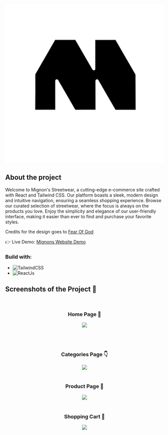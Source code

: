 <div align='center'><img src='src/assets/logo-login.jpg'/></div>

<h2>About the project</h2>

<p>Welcome to Mignon's Streetwear, a cutting-edge e-commerce site crafted with React and Tailwind CSS. Our platform boasts a sleek, modern design and intuitive navigation, ensuring a seamless shopping experience. Browse our curated selection of streetwear, where the focus is always on the products you love. Enjoy the simplicity and elegance of our user-friendly interface, making it easier than ever to find and purchase your favorite styles.</p>

<p>Credits for the design goes to <a href='https://fearofgod.com/'>Fear Of God</a></p>

👉 Live Demo: <a href='https://mignons-streetwear.vercel.app/'>Mignons Website Demo</a>

<h3>Build with:</h3>

-   ![TailwindCSS][tailwindcss-badge]
-   ![ReactJs][react-badge]

[tailwindcss-badge]: https://img.shields.io/badge/TailwindCSS-38B2AC?style=for-the-badge&logo=tailwind-css&logoColor=white

[react-badge]:https://img.shields.io/badge/-ReactJs-61DAFB?logo=react&logoColor=white&style=flat-square

<h2>Screenshots of the Project 📸</h2>
<br>
<h3 align='center'>Home Page 🏡</h3>

<div align='center'>
<img src='https://user-images.githubusercontent.com/105128267/213868640-e3421f0a-bb10-4352-82a1-1bda4df821e9.png'/>
</div>

<br><br>
<h3 align='center'>Categories Page 👇</h3>

<div align='center'>
<img src='https://user-images.githubusercontent.com/105128267/213868668-55c03494-0835-43e0-9cb1-429b9a243a65.png'/>

<br>
<br>
<h3 align='center'>Product Page 🎁</h3>

<div align='center'>
<img src='https://user-images.githubusercontent.com/105128267/213868690-5737cead-a56e-4500-88ff-d182426ce072.png'/>

<br>
<br>
<h3 align='center'>Shopping Cart 🛒</h3>

<div align='center'>
<img src='https://user-images.githubusercontent.com/105128267/213868718-6760d6de-9060-406f-816d-f9b317bb0e0c.png'/>
</div>
